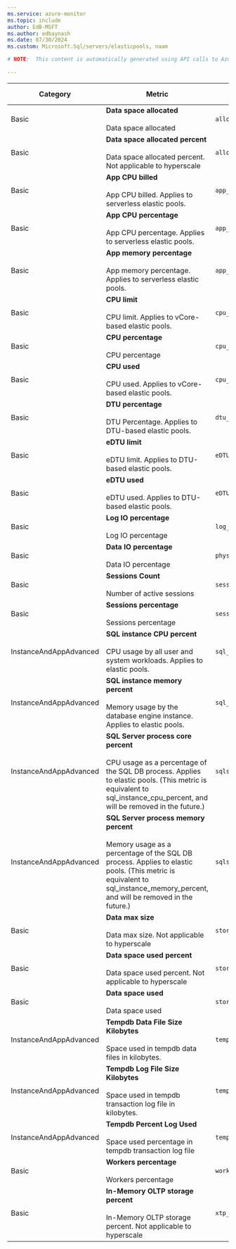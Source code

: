 ```yaml
---
ms.service: azure-monitor
ms.topic: include
author: EdB-MSFT
ms.author: edbaynash
ms.date: 07/30/2024
ms.custom: Microsoft.Sql/servers/elasticpools, naam

# NOTE:  This content is automatically generated using API calls to Azure. Any edits made on these files will be overwritten in the next run of the script. 
 
---
```



|Category|Metric|Name in REST API|Unit|Aggregation|Dimensions|Time Grains|DS Export|
|---|---|---|---|---|---|---|---|
|Basic|**Data space allocated**<br><br>Data space allocated |`allocated_data_storage` |Bytes |Average, Maximum, Minimum |\<none\>|PT1M |Yes|
|Basic|**Data space allocated percent**<br><br>Data space allocated percent. Not applicable to hyperscale |`allocated_data_storage_percent` |Percent |Average, Maximum, Minimum |\<none\>|PT1M |Yes|
|Basic|**App CPU billed**<br><br>App CPU billed. Applies to serverless elastic pools. |`app_cpu_billed` |Count |Total |\<none\>|PT1M |Yes|
|Basic|**App CPU percentage**<br><br>App CPU percentage. Applies to serverless elastic pools. |`app_cpu_percent` |Percent |Average, Maximum, Minimum |\<none\>|PT1M |Yes|
|Basic|**App memory percentage**<br><br>App memory percentage. Applies to serverless elastic pools. |`app_memory_percent` |Percent |Average, Maximum, Minimum |\<none\>|PT1M |Yes|
|Basic|**CPU limit**<br><br>CPU limit. Applies to vCore-based elastic pools. |`cpu_limit` |Count |Average, Maximum, Minimum |\<none\>|PT1M |Yes|
|Basic|**CPU percentage**<br><br>CPU percentage |`cpu_percent` |Percent |Average, Maximum, Minimum |\<none\>|PT1M |Yes|
|Basic|**CPU used**<br><br>CPU used. Applies to vCore-based elastic pools. |`cpu_used` |Count |Average, Maximum, Minimum |\<none\>|PT1M |Yes|
|Basic|**DTU percentage**<br><br>DTU Percentage. Applies to DTU-based elastic pools. |`dtu_consumption_percent` |Percent |Average, Maximum, Minimum |\<none\>|PT1M |Yes|
|Basic|**eDTU limit**<br><br>eDTU limit. Applies to DTU-based elastic pools. |`eDTU_limit` |Count |Average, Maximum, Minimum |\<none\>|PT1M |Yes|
|Basic|**eDTU used**<br><br>eDTU used. Applies to DTU-based elastic pools. |`eDTU_used` |Count |Average, Maximum, Minimum |\<none\>|PT1M |Yes|
|Basic|**Log IO percentage**<br><br>Log IO percentage |`log_write_percent` |Percent |Average, Maximum, Minimum |\<none\>|PT1M |Yes|
|Basic|**Data IO percentage**<br><br>Data IO percentage |`physical_data_read_percent` |Percent |Average, Maximum, Minimum |\<none\>|PT1M |Yes|
|Basic|**Sessions Count**<br><br>Number of active sessions |`sessions_count` |Count |Average, Maximum, Minimum |\<none\>|PT1M |Yes|
|Basic|**Sessions percentage**<br><br>Sessions percentage |`sessions_percent` |Percent |Average, Maximum, Minimum |\<none\>|PT1M |Yes|
|InstanceAndAppAdvanced|**SQL instance CPU percent**<br><br>CPU usage by all user and system workloads. Applies to elastic pools. |`sql_instance_cpu_percent` |Percent |Average, Maximum, Minimum |\<none\>|PT1M |Yes|
|InstanceAndAppAdvanced|**SQL instance memory percent**<br><br>Memory usage by the database engine instance. Applies to elastic pools. |`sql_instance_memory_percent` |Percent |Average, Maximum, Minimum |\<none\>|PT1M |Yes|
|InstanceAndAppAdvanced|**SQL Server process core percent**<br><br>CPU usage as a percentage of the SQL DB process. Applies to elastic pools. (This metric is equivalent to sql_instance_cpu_percent, and will be removed in the future.) |`sqlserver_process_core_percent` |Percent |Average, Maximum, Minimum |\<none\>|PT1M |Yes|
|InstanceAndAppAdvanced|**SQL Server process memory percent**<br><br>Memory usage as a percentage of the SQL DB process. Applies to elastic pools. (This metric is equivalent to sql_instance_memory_percent, and will be removed in the future.) |`sqlserver_process_memory_percent` |Percent |Average, Maximum, Minimum |\<none\>|PT1M |Yes|
|Basic|**Data max size**<br><br>Data max size. Not applicable to hyperscale |`storage_limit` |Bytes |Average, Maximum, Minimum |\<none\>|PT1M |Yes|
|Basic|**Data space used percent**<br><br>Data space used percent. Not applicable to hyperscale |`storage_percent` |Percent |Average, Maximum, Minimum |\<none\>|PT1M |Yes|
|Basic|**Data space used**<br><br>Data space used |`storage_used` |Bytes |Average, Maximum, Minimum |\<none\>|PT1M |Yes|
|InstanceAndAppAdvanced|**Tempdb Data File Size Kilobytes**<br><br>Space used in tempdb data files in kilobytes. |`tempdb_data_size` |Count |Average, Maximum, Minimum |\<none\>|PT1M |Yes|
|InstanceAndAppAdvanced|**Tempdb Log File Size Kilobytes**<br><br>Space used in tempdb transaction log file in kilobytes. |`tempdb_log_size` |Count |Average, Maximum, Minimum |\<none\>|PT1M |Yes|
|InstanceAndAppAdvanced|**Tempdb Percent Log Used**<br><br>Space used percentage in tempdb transaction log file |`tempdb_log_used_percent` |Percent |Average, Maximum, Minimum |\<none\>|PT1M |Yes|
|Basic|**Workers percentage**<br><br>Workers percentage |`workers_percent` |Percent |Average, Maximum, Minimum |\<none\>|PT1M |Yes|
|Basic|**In-Memory OLTP storage percent**<br><br>In-Memory OLTP storage percent. Not applicable to hyperscale |`xtp_storage_percent` |Percent |Average, Maximum, Minimum |\<none\>|PT1M |Yes|